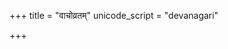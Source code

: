+++
title = "वाचोव्रतम्"
unicode_script = "devanagari"

+++
<div class="js_include" url="/vedAH/sAma/paravastu-saama/devaH/vAk/vAchovratam/"  newLevelForH1="1" includeTitle="true"> </div>